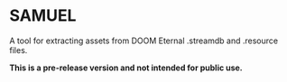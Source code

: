 # SAMUEL

A tool for extracting assets from DOOM Eternal .streamdb and .resource files.

**This is a pre-release version and not intended for public use.**
